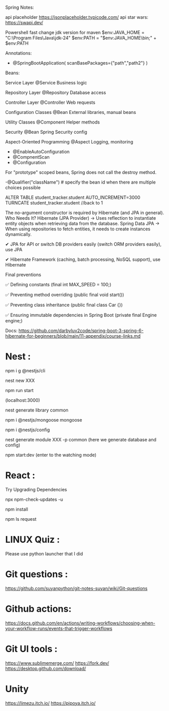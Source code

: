  Spring Notes: 

api placeholder
https://jsonplaceholder.typicode.com/
api star wars: 
https://swapi.dev/

Powershell fast change jdk version for maven
 $env:JAVA_HOME = "C:\Program Files\Java\jdk-24"
 $env:PATH = "$env:JAVA_HOME\bin;" + $env:PATH

Annotations:
- @SpringBootApplication(
scanBasePackages={"path","path2"}
 )

Beans: 

Service Layer	@Service	Business logic

Repository Layer	@Repository	Database access

Controller Layer	@Controller	Web requests

Configuration Classes	@Bean	External libraries, manual beans

Utility Classes	@Component	Helper methods

Security	@Bean	Spring Security config

Aspect-Oriented Programming	@Aspect	Logging, monitoring

- @EnableAutoConfiguration
- @CompnentScan
- @Configuration

For "prototype" scoped beans, Spring does not call the destroy method. 

-@Qualifier("className")  # specify the bean id when there are multiple choices possible

ALTER TABLE student_tracker.student AUTO_INCREMENT=3000 
TURNCATE student_tracker.student //back to 1

The no-argument constructor is required by Hibernate (and JPA in general).
Who Needs It?
Hibernate (JPA Provider) → Uses reflection to instantiate entity objects when retrieving data from the database.
Spring Data JPA → When using repositories to fetch entities, it needs to create instances dynamically.


✔ JPA for API or switch DB providers easily (switch ORM providers easily), use JPA

✔ Hibernate Framework (caching, batch processing, NoSQL support), use Hibernate

Final preventions

✅ Defining constants (final int MAX_SPEED = 100;)

✅ Preventing method overriding (public final void start())

✅ Preventing class inheritance (public final class Car {})

✅ Ensuring immutable dependencies in Spring Boot (private final Engine engine;)

Docs: 
https://github.com/darbyluv2code/spring-boot-3-spring-6-hibernate-for-beginners/blob/main/11-appendix/course-links.md

# Nest :
npm i g @nestjs/cli

nest new XXX

npm run start

(localhost:3000)

nest generate library common

npm i @nestjs/mongoose mongoose 

npm i @nestjs/config

nest generate module XXX -p common   (here we generate database and config)

npm start:dev (enter to the watching mode)

# React :
Try Upgrading Dependencies

npx npm-check-updates -u

npm install

npm ls request


# LINUX Quiz :
Please use python launcher that I did

# Git questions :
https://github.com/suyanpython/git-notes-suyan/wiki/Git-questions

# Github actions:
https://docs.github.com/en/actions/writing-workflows/choosing-when-your-workflow-runs/events-that-trigger-workflows

# Git UI tools :

https://www.sublimemerge.com/
https://fork.dev/
https://desktop.github.com/download/

# Unity
https://limezu.itch.io/
https://pipoya.itch.io/
